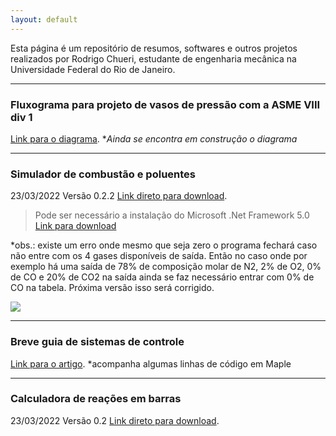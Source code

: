 ```yaml
---
layout: default
---
```




Esta página é um repositório de resumos, softwares e outros projetos realizados por Rodrigo Chueri, estudante de engenharia mecânica na Universidade Federal do Rio de Janeiro.

* * *


### Fluxograma para projeto de vasos de pressão com a ASME VIII div 1

[Link para o diagrama](./asme/diagrama.html). *_Ainda se encontra em construção o diagrama_

* * *

### Simulador de combustão e poluentes

23/03/2022  Versão 0.2.2
[Link direto para download](https://276b9387-0c36-45a3-9bf9-f95e9c0b0546.filesusr.com/archives/261cc9_0096bb8b90ab4329b63177512d54540a.zip?dn=Thermal%20Calculator.zip). 
>Pode ser necessário a instalação do Microsoft .Net Framework 5.0 [Link para download](https://dotnet.microsoft.com/en-us/download/dotnet/thank-you/runtime-desktop-5.0.16-windows-x64-installer)


*obs.: existe um erro onde mesmo que seja zero o programa fechará caso não entre com os 4 gases disponíveis de saída. Então no caso onde por exemplo há uma saída de 78% de composição molar de N2, 2% de O2, 0% de CO e 20% de CO2 na saída ainda se faz necessário entrar com 0% de CO na tabela. Próxima versão isso será corrigido.

[![](./imagens/combustão1.png)](./imagens/combustão1.png)

* * *

### Breve guia de sistemas de controle
[Link para o artigo]( https://www.academia.edu/s/04914a51d8). *acompanha algumas linhas de código em Maple

***

### Calculadora de reações em barras
23/03/2022 Versão 0.2  [Link direto para download](https://276b9387-0c36-45a3-9bf9-f95e9c0b0546.filesusr.com/archives/261cc9_0096bb8b90ab4329b63177512d54540a.zip?dn=Thermal%20Calculator.zip).




<!-- 
### Header 3

```js
// Javascript code with syntax highlighting.
var fun = function lang(l) {
  dateformat.i18n = require('./lang/' + l)
  return true;
}
```

```ruby
# Ruby code with syntax highlighting
GitHubPages::Dependencies.gems.each do |gem, version|
  s.add_dependency(gem, "= #{version}")
end
``` -->


<!-- 
###### Header 6

| head1        | head two          | three |
|:-------------|:------------------|:------|
| ok           | good swedish fish | nice  |
| out of stock | good and plenty   | nice  |
| ok           | good `oreos`      | hmm   |
| ok           | good `zoute` drop | yumm  |
 -->




